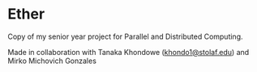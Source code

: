 # Ether
Copy of my senior year project for Parallel and Distributed Computing.

Made in collaboration with Tanaka Khondowe (khondo1@stolaf.edu) and Mirko Michovich Gonzales